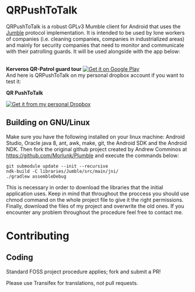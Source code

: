 QRPushToTalk
=======

QRPushToTalk is a robust GPLv3 Mumble client for Android that uses the [Jumble](https://github.com/Morlunk/Jumble) protocol implementation.
It is intended to be used by lone workers of companies (i.e. cleaning companies, companies in industrialized areas) and mainly for security
companies that need to monitor and communicate with their patrolling guards. It will be used alongside with the app below:

<br />
<strong>Kerveros QR-Patrol guard tour</strong>

<a href="https://play.google.com/store/apps/details?id=com.terracom.gr.kerverosqrpatrol">
  <img alt="Get it on Google Play" src="https://developer.android.com/images/brand/en_generic_rgb_wo_45.png" />
</a>  

<br />
And here is QRPushToTalk on my personal dropbox account if you want to test it:
<br />

<strong>QR PushToTalk</strong>

<a href="https://dl.dropboxusercontent.com/u/25024443/QRPushToTalk.apk">
  <img alt="Get it from my personal Dropbox" src="https://dt8kf6553cww8.cloudfront.net/static/images/icons/blue_dropbox_glyph-vflJ8-C5d.png" />
</a>




Building on GNU/Linux
---------------------

Make sure you have the following installed on your linux machine: Android Studio, Oracle java 8,
ant, awk, make, git, the Android SDK and the Android NDK. Then fork the original github project
created by Andrew Comminos at https://github.com/Morlunk/Plumble and execute the commands below: 

    git submodule update --init --recursive
    ndk-build -C libraries/Jumble/src/main/jni/
    ./gradlew assembleDebug

This is necessary in order to download the libraries that the initial application uses.
Keep in mind that throughout the proccess you should use chmod command on the whole project file
to give it the right permissions. Finally, download the files of my project and overwrite the old
ones. If you encounter any problem throughout the procedure feel free to contact me.


Contributing	
============

Coding
------

Standard FOSS project procedure applies; fork and submit a PR!

Please use Transifex for translations, not pull requests.
